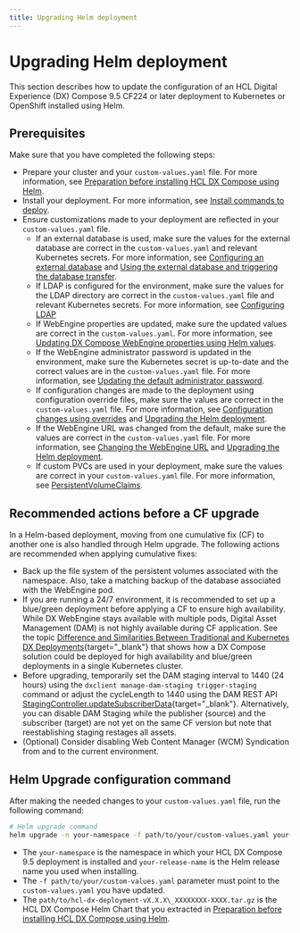 ```yaml
---
title: Upgrading Helm deployment
---
```


# Upgrading Helm deployment

This section describes how to update the configuration of an HCL Digital Experience (DX) Compose 9.5 CF224 or later deployment to Kubernetes or OpenShift installed using Helm.

## Prerequisites

Make sure that you have completed the following steps:

- Prepare your cluster and your `custom-values.yaml` file. For more information, see [Preparation before installing HCL DX Compose using Helm](../kubernetes_deployment/preparation/index.md).
- Install your deployment. For more information, see [Install commands to deploy](../kubernetes_deployment/helm_install_commands.md).
- Ensure customizations made to your deployment are reflected in your `custom-values.yaml` file.
    - If an external database is used, make sure the values for the external database are correct in the `custom-values.yaml` and relevant Kubernetes secrets. For more information, see [Configuring an external database](../../manage/cfg_webengine/external_db_database_transfer.md#configuring-an-external-database) and [Using the external database and triggering the database transfer](../../manage/cfg_webengine/external_db_database_transfer.md#using-the-external-database-and-triggering-the-database-transfer).
    - If LDAP is configured for the environment, make sure the values for the LDAP directory are correct in the `custom-values.yaml` file and relevant Kubernetes secrets. For more information, see [Configuring LDAP](../../manage/cfg_webengine/ldap_configuration.md)
    - If WebEngine properties are updated, make sure the updated values are correct in the `custom-values.yaml`. For more information, see [Updating DX Compose WebEngine properties using Helm values](../../manage/cfg_webengine/update_properties_with_helm.md).
    - If the WebEngine administrator password is updated in the environment, make sure the Kubernetes secret is up-to-date and the correct values are in the `custom-values.yaml` file. For more information, see [Updating the default administrator password](../../manage/cfg_webengine/update_wpsadmin_password.md).
    - If configuration changes are made to the deployment using configuration override files, make sure the values are correct in the `custom-values.yaml` file. For more information, see [Configuration changes using overrides](../../manage/cfg_webengine/configuration_changes_using_overrides.md) and [Upgrading the Helm deployment](../../manage/working_with_compose/helm_upgrade_values.md).
    - If the WebEngine URL was changed from the default, make sure the values are correct in the `custom-values.yaml` file. For more information, see [Changing the WebEngine URL](../../manage/working_with_compose/change_context_root_or_home.md#changing-the-context-root-using-helm) and [Upgrading the Helm deployment](../../manage/working_with_compose/helm_upgrade_values.md).
    - If custom PVCs are used in your deployment, make sure the values are correct in your `custom-values.yaml` file.  For more information, see [PersistentVolumeClaims](../kubernetes_deployment/preparation/mandatory_tasks/prepare_persistent_volume_claims.md#configuring-additional-webengine-persistent-volumes).

## Recommended actions before a CF upgrade

In a Helm-based deployment, moving from one cumulative fix (CF) to another one is also handled through Helm upgrade. The following actions are recommended when applying cumulative fixes:

- Back up the file system of the persistent volumes associated with the namespace. Also, take a matching backup of the database associated with the WebEngine pod.
- If you are running a 24/7 environment, it is recommended to set up a blue/green deployment before applying a CF to ensure high availability. While DX WebEngine stays available with multiple pods, Digital Asset Management (DAM) is not highly available during CF application. See the topic [Difference and Similarities Between Traditional and Kubernetes DX Deployments](https://help.hcl-software.com/digital-experience/9.5/latest/deployment/manage/container_configuration/deploy_container_artifact_updates/#difference-and-similarities-between-traditional-and-kubernetes-dx-deployments){target="_blank"} that shows how a DX Compose solution could be deployed for high availability and blue/green deployments in a single Kubernetes cluster.
- Before upgrading, temporarily set the DAM staging interval to 1440 (24 hours) using the `dxclient manage-dam-staging trigger-staging` command or adjust the cycleLength to 1440 using the DAM REST API [StagingController.updateSubscriberData](https://opensource.hcltechsw.com/experience-api-documentation/dam-api/#operation/StagingController.updateSubscriberData){target="_blank"}. Alternatively, you can disable DAM Staging while the publisher (source) and the subscriber (target) are not yet on the same CF version but note that reestablishing staging restages all assets.
- (Optional) Consider disabling Web Content Manager (WCM) Syndication from and to the current environment.

## Helm Upgrade configuration command

After making the needed changes to your `custom-values.yaml` file, run the following command:

``` sh
# Helm upgrade command
helm upgrade -n your-namespace -f path/to/your/custom-values.yaml your-release-name path/to/hcl-dx-deployment-vX.X.X_XXXXXXXX-XXXX.tar.gz
```

-   The `your-namespace` is the namespace in which your HCL DX Compose 9.5 deployment is installed and `your-release-name` is the Helm release name you used when installing.
-   The `-f path/to/your/custom-values.yaml` parameter must point to the `custom-values.yaml` you have updated.
-   The `path/to/hcl-dx-deployment-vX.X.X\_XXXXXXXX-XXXX.tar.gz` is the HCL DX Compose Helm Chart that you extracted in [Preparation before installing HCL DX Compose using Helm](../kubernetes_deployment/preparation/index.md).



